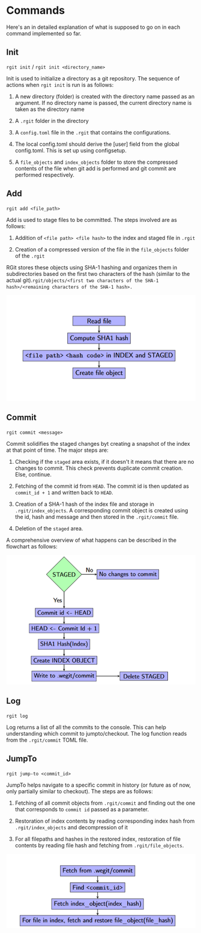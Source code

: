 # Commands

Here's an in detailed explanation of what is supposed to go on in each command implemented so far. 

## Init 
`rgit init` / `rgit init <directory_name>`

Init is used to initialize a directory as a git repository. The sequence of actions when ```rgit init``` is run is as follows:

1. A new directory (folder) is created with the directory name passed as an argument. If no directory name is passed, the current directory name is taken as the directory name

2. A ```.rgit``` folder in the directory

3. A ```config.toml``` file in the ```.rgit``` that contains the configurations.

4. The local config.toml should derive the [user] field from the global config.toml. This is set up using configsetup.

6. A `file_objects` and `index_objects` folder to store the compressed contents of the file when git add is performed and git commit are performed respectively.

## Add
`rgit add <file_path>`

Add is used to stage files to be committed. The steps involved are as follows:

1. Addition of ```<file path> <file hash>``` to the index and staged file in `.rgit`

2. Creation of a compressed version of the file in the ```file_objects``` folder of the `.rgit`

RGit stores these objects using SHA-1 hashing and organizes them in subdirectories based on the first two characters of the hash (similar to the actual git).`rgit/objects/<first two characters of the SHA-1 hash>/<remaining characters of the SHA-1 hash>.`

![Add Flowchart](img/add_flowchart.png)

## Commit
`rgit commit <message>`

Commit solidifies the staged changes byt creating a snapshot of the index at that point of time. The major steps are:

1. Checking if the `staged` area exists, if it doesn't it means that there are no changes to commit. This check prevents duplicate commit creation. Else, continue.

2. Fetching of the commit id from `HEAD`. The commit id is then updated as `commit_id + 1` and written back to `HEAD`.

3. Creation of a SHA-1 hash of the index file and storage in `.rgit/index_objects`. A corresponding commit object is created using the id, hash and message and then stored in the `.rgit/commit` file.

4. Deletion of the `staged` area.

A comprehensive overview of what happens can be described in the flowchart as follows:

![Commit Flowchart](img/commit_flowchart.png)

## Log
`rgit log`

Log returns a list of all the commits to the console. This can help understanding which commit to jumpto/checkout. The log function reads from the `.rgit/commit` TOML file.

## JumpTo
`rgit jump-to <commit_id>`

JumpTo helps navigate to a specific commit in history (or future as of now, only partially similar to checkout). The steps are as follows:

1. Fetching of all commit objects from `.rgit/commit` and finding out the one that corresponds to `commit id` passed as a parameter.

2. Restoration of index contents by reading corresponding index hash from `.rgit/index_objects` and decompression of it

3. For all filepaths and hashes in the restored index, restoration of file contents by reading file hash and fetching from `.rgit/file_objects`.

![JumpTo Flowchart](img/jumpto_flowchart.png)


